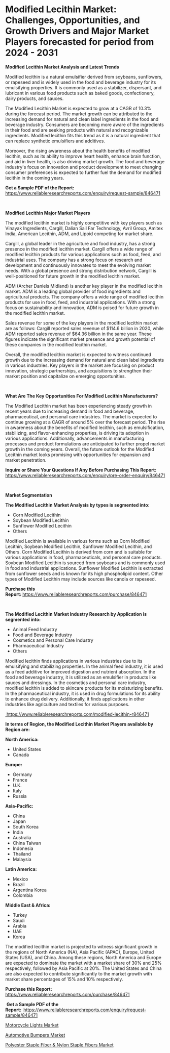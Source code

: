 <p><h1>Modified Lecithin Market: Challenges, Opportunities, and Growth Drivers and Major Market Players forecasted for period from 2024 - 2031</h1></p><p><strong>Modified Lecithin Market Analysis and Latest Trends</strong></p>
<p><p>Modified lecithin is a natural emulsifier derived from soybeans, sunflowers, or rapeseed and is widely used in the food and beverage industry for its emulsifying properties. It is commonly used as a stabilizer, dispersant, and lubricant in various food products such as baked goods, confectionery, dairy products, and sauces.</p><p>The Modified Lecithin Market is expected to grow at a CAGR of 10.3% during the forecast period. The market growth can be attributed to the increasing demand for natural and clean label ingredients in the food and beverage industry. Consumers are becoming more aware of the ingredients in their food and are seeking products with natural and recognizable ingredients. Modified lecithin fits this trend as it is a natural ingredient that can replace synthetic emulsifiers and additives.</p><p>Moreover, the rising awareness about the health benefits of modified lecithin, such as its ability to improve heart health, enhance brain function, and aid in liver health, is also driving market growth. The food and beverage industry's focus on innovation and product development to meet changing consumer preferences is expected to further fuel the demand for modified lecithin in the coming years.</p></p>
<p><strong>Get a Sample PDF of the Report:&nbsp;</strong> <a href="https://www.reliableresearchreports.com/enquiry/request-sample/846471">https://www.reliableresearchreports.com/enquiry/request-sample/846471</a></p>
<p>&nbsp;</p>
<p><strong>Modified Lecithin Major Market Players</strong></p>
<p><p>The modified lecithin market is highly competitive with key players such as Vinayak Ingredients, Cargill, Dalian Sail Far Technology, Avril Group, Amitex India, American Lecithin, ADM, and Lipoid competing for market share. </p><p>Cargill, a global leader in the agriculture and food industry, has a strong presence in the modified lecithin market. Cargill offers a wide range of modified lecithin products for various applications such as food, feed, and industrial uses. The company has a strong focus on research and development and continuously innovates to meet the evolving market needs. With a global presence and strong distribution network, Cargill is well-positioned for future growth in the modified lecithin market.</p><p>ADM (Archer Daniels Midland) is another key player in the modified lecithin market. ADM is a leading global provider of food ingredients and agricultural products. The company offers a wide range of modified lecithin products for use in food, feed, and industrial applications. With a strong focus on sustainability and innovation, ADM is poised for future growth in the modified lecithin market.</p><p>Sales revenue for some of the key players in the modified lecithin market are as follows: Cargill reported sales revenue of $114.6 billion in 2020, while ADM reported sales revenue of $64.36 billion in the same year. These figures indicate the significant market presence and growth potential of these companies in the modified lecithin market.</p><p>Overall, the modified lecithin market is expected to witness continued growth due to the increasing demand for natural and clean label ingredients in various industries. Key players in the market are focusing on product innovation, strategic partnerships, and acquisitions to strengthen their market position and capitalize on emerging opportunities.</p></p>
<p>&nbsp;</p>
<p><strong>What Are The Key Opportunities For Modified Lecithin Manufacturers?</strong></p>
<p><p>The Modified Lecithin market has been experiencing steady growth in recent years due to increasing demand in food and beverage, pharmaceutical, and personal care industries. The market is expected to continue growing at a CAGR of around 5% over the forecast period. The rise in awareness about the benefits of modified lecithin, such as emulsification, stabilizing, and flavor-enhancing properties, is driving its adoption in various applications. Additionally, advancements in manufacturing processes and product formulations are anticipated to further propel market growth in the coming years. Overall, the future outlook for the Modified Lecithin market looks promising with opportunities for expansion and market penetration.</p></p>
<p><strong>Inquire or Share Your Questions If Any Before Purchasing This Report:</strong> <a href="https://www.reliableresearchreports.com/enquiry/pre-order-enquiry/846471">https://www.reliableresearchreports.com/enquiry/pre-order-enquiry/846471</a></p>
<p>&nbsp;</p>
<p><strong>Market Segmentation</strong></p>
<p><strong>The Modified Lecithin Market Analysis by types is segmented into:</strong></p>
<p><ul><li>Corn Modified Lecithin</li><li>Soybean Modified Lecithin</li><li>Sunflower Modified Lecithin</li><li>Others</li></ul></p>
<p><p>Modified Lecithin is available in various forms such as Corn Modified Lecithin, Soybean Modified Lecithin, Sunflower Modified Lecithin, and Others. Corn Modified Lecithin is derived from corn and is suitable for various applications in food, pharmaceuticals, and personal care products. Soybean Modified Lecithin is sourced from soybeans and is commonly used in food and industrial applications. Sunflower Modified Lecithin is extracted from sunflower seeds and is known for its high phospholipid content. Other types of Modified Lecithin may include sources like canola or rapeseed.</p></p>
<p><strong>Purchase this Report:&nbsp;</strong><a href="https://www.reliableresearchreports.com/purchase/846471">https://www.reliableresearchreports.com/purchase/846471</a></p>
<p>&nbsp;</p>
<p><strong>The Modified Lecithin Market Industry Research by Application is segmented into:</strong></p>
<p><ul><li>Animal Feed Industry</li><li>Food and Beverage Industry</li><li>Cosmetics and Personal Care Industry</li><li>Pharmaceutical Industry</li><li>Others</li></ul></p>
<p><p>Modified lecithin finds applications in various industries due to its emulsifying and stabilizing properties. In the animal feed industry, it is used as a feed additive for improved digestion and nutrient absorption. In the food and beverage industry, it is utilized as an emulsifier in products like sauces and dressings. In the cosmetics and personal care industry, modified lecithin is added to skincare products for its moisturizing benefits. In the pharmaceutical industry, it is used in drug formulations for its ability to enhance drug delivery. Additionally, it finds applications in other industries like agriculture and textiles for various purposes.</p></p>
<p><a href="https://www.reliableresearchreports.com/modified-lecithin-r846471">&nbsp;https://www.reliableresearchreports.com/modified-lecithin-r846471</a></p>
<p><strong>In terms of Region, the Modified Lecithin Market Players available by Region are:</strong></p>
<p>
    <p> <strong> North America: </strong>
        <ul>
            <li>United States</li>
            <li>Canada</li>
        </ul>
        </p> 
    <p> <strong> Europe: </strong>
        <ul>
            <li>Germany</li>
            <li>France</li>
            <li>U.K.</li>
            <li>Italy</li>
            <li>Russia</li>
        </ul>
        </p> 
    <p> <strong> Asia-Pacific: </strong>
        <ul>
            <li>China</li>
            <li>Japan</li>
            <li>South Korea</li>
            <li>India</li>
            <li>Australia</li>
            <li>China Taiwan</li>
            <li>Indonesia</li>
            <li>Thailand</li>
            <li>Malaysia</li>
        </ul>
        </p> 
    <p> <strong> Latin America: </strong>
        <ul>
            <li>Mexico</li>
            <li>Brazil</li>
            <li>Argentina Korea</li>
            <li>Colombia</li>
        </ul>
        </p> 
    <p> <strong> Middle East & Africa: </strong>
        <ul>
            <li>Turkey</li>
            <li>Saudi</li>
            <li>Arabia</li>
            <li>UAE</li>
            <li>Korea</li>
        </ul>
    </p>
    </p>
<p><p>The modified lecithin market is projected to witness significant growth in the regions of North America (NA), Asia Pacific (APAC), Europe, United States (USA), and China. Among these regions, North America and Europe are expected to dominate the market with a market share of 30% and 25% respectively, followed by Asia Pacific at 20%. The United States and China are also expected to contribute significantly to the market growth with market share percentages of 15% and 10% respectively.</p></p>
<p><strong>Purchase this Report: </strong><a href="https://www.reliableresearchreports.com/purchase/846471">https://www.reliableresearchreports.com/purchase/846471</a></p>
<p>&nbsp;<strong>Get a Sample PDF of the Report:&nbsp;&nbsp;</strong><a href="https://www.reliableresearchreports.com/enquiry/request-sample/846471">https://www.reliableresearchreports.com/enquiry/request-sample/846471</a></p>
<p><strong></strong></p>
<p><p><a href="https://medium.com/@nettieboyle39/motorcycle-lights-market-size-growth-and-industry-analysis-by-market-segmentation-and-regional-60905e20856f">Motorcycle Lights Market</a></p><p><a href="https://medium.com/@hsjri2637/automotive-bumpers-industry-analysis-report-its-market-size-growing-with-a-cagr-of-10-by-f025149f6c8f">Automotive Bumpers Market</a></p><p><a href="https://github.com/Krish2023na/Market-Research-Report-List-5/blob/main/polyester-staple-fiber-nylon-staple-fibers-market.md">Polyester Staple Fiber & Nylon Staple Fibers Market</a></p></p>